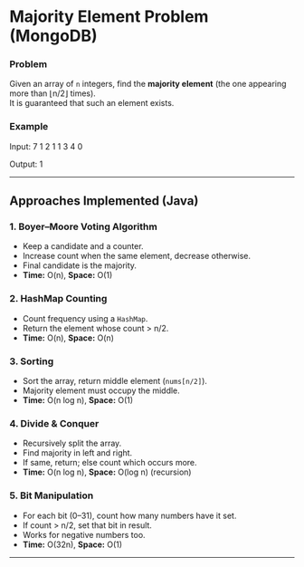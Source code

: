 # Majority Element Problem (MongoDB)

### Problem
Given an array of `n` integers, find the **majority element** (the one appearing more than ⌊n/2⌋ times).  
It is guaranteed that such an element exists.

### Example
Input:
7
1 2 1 1 3 4 0

Output:
1



---

## Approaches Implemented (Java)

### 1. Boyer–Moore Voting Algorithm
- Keep a candidate and a counter.
- Increase count when the same element, decrease otherwise.
- Final candidate is the majority.
- **Time:** O(n), **Space:** O(1)

### 2. HashMap Counting
- Count frequency using a `HashMap`.
- Return the element whose count > n/2.
- **Time:** O(n), **Space:** O(n)

### 3. Sorting
- Sort the array, return middle element (`nums[n/2]`).
- Majority element must occupy the middle.
- **Time:** O(n log n), **Space:** O(1)

### 4. Divide & Conquer
- Recursively split the array.
- Find majority in left and right.
- If same, return; else count which occurs more.
- **Time:** O(n log n), **Space:** O(log n) (recursion)

### 5. Bit Manipulation
- For each bit (0–31), count how many numbers have it set.
- If count > n/2, set that bit in result.
- Works for negative numbers too.
- **Time:** O(32n), **Space:** O(1)

---


